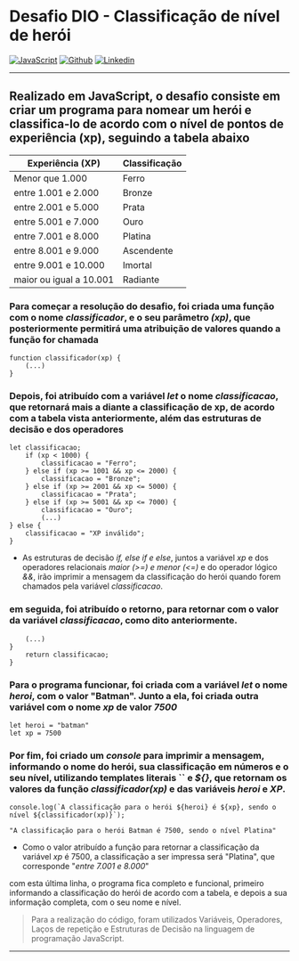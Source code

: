 # Desafio DIO - Classificação de nível de herói

[![JavaScript](https://img.shields.io/badge/JavaScript-F7DF1E?style=for-the-badge&logo=javascript&logoColor=black)](https://github.com/samidelucc/dio.desafio-heroi)
[![Github](https://img.shields.io/badge/GitHub-100000?style=for-the-badge&logo=github&logoColor=white)](https://github.com/samidelucc)
[![Linkedin](https://img.shields.io/badge/LinkedIn-0077B5?style=for-the-badge&logo=linkedin&logoColor=white)](https://www.linkedin.com/in/rodriguest/)

-------

## Realizado em JavaScript, o desafio consiste em criar um programa para nomear um herói e classifica-lo de acordo com o nível de pontos de experiência (xp), seguindo a tabela abaixo

Experiência (XP) | Classificação
------------------|-------------
Menor que 1.000 | Ferro
entre 1.001 e 2.000 | Bronze
entre 2.001 e 5.000 | Prata
entre 5.001 e 7.000 | Ouro
entre 7.001 e 8.000 | Platina
entre 8.001 e 9.000 | Ascendente
entre 9.001 e 10.000| Imortal
maior ou igual a 10.001 | Radiante


 ### Para começar a resolução do desafio, foi criada uma função com o nome *classificador*, e o seu parâmetro *(xp)*, que posteriormente permitirá uma atribuição de valores quando a função for chamada

~~~ 
function classificador(xp) {
    (...)
}
~~~

### Depois, foi atribuído com a variável *let* o nome *classificacao*, que retornará mais a diante a classificação de xp, de acordo com a tabela vista anteriormente, além das estruturas de decisão e dos operadores

~~~    
let classificacao;
    if (xp < 1000) {
        classificacao = "Ferro";
    } else if (xp >= 1001 && xp <= 2000) {
        classificacao = "Bronze";
    } else if (xp >= 2001 && xp <= 5000) {
        classificacao = "Prata";
    } else if (xp >= 5001 && xp <= 7000) {
        classificacao = "Ouro";
        (...)
} else {
    classificacao = "XP inválido";
}   
~~~

* As estruturas de decisão *if, else if e else*, juntos a variável *xp* e dos operadores relacionais *maior (>=) e menor (<=)* e do operador lógico *&&*, irão imprimir a mensagem da classificação do herói quando forem chamados pela variável *classificacao*.

### em seguida, foi atribuído o retorno, para retornar com o valor da variável *classificacao*, como dito anteriormente.

~~~ 
    (...)
}
    return classificacao;
}
~~~

### Para o programa funcionar, foi criada com a variável *let* o nome *heroi*, com o valor "Batman". Junto a ela, foi criada outra variável com o nome *xp* de valor *7500* 

~~~
let heroi = "batman"
let xp = 7500
~~~

### Por fim, foi criado um *console* para imprimir a mensagem, informando o nome do herói, sua classificação em números e o seu nível, utilizando templates literais `` e *${}*, que retornam os valores da função *classificador(xp)* e das variáveis *heroi* e *XP*.

~~~
console.log(`A classificação para o herói ${heroi} é ${xp}, sendo o nível ${classificador(xp)}`);
~~~

`"A classificação para o herói Batman é 7500, sendo o nível Platina"`

* Como o valor atribuído a função para retornar a classificação da variável *xp* é 7500, a classificação a ser impressa será "Platina", que corresponde "*entre 7.001 e 8.000*"

com esta última linha, o programa fica completo e funcional, primeiro informando a classificação do herói de acordo com a tabela, e depois a sua informação completa, com o seu nome e nível.

> Para a realização do código, foram utilizados Variáveis, Operadores, Laços de repetição e Estruturas de Decisão na linguagem de programação JavaScript.
----
